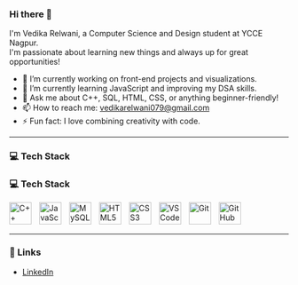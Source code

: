 ### Hi there 👋

I'm Vedika Relwani, a Computer Science and Design student at YCCE Nagpur.  
I'm passionate about learning new things and always up for great opportunities!

- 🔭 I’m currently working on front-end projects and visualizations.
- 🌱 I’m currently learning JavaScript and improving my DSA skills.
- 💬 Ask me about C++, SQL, HTML, CSS, or anything beginner-friendly!
- 📫 How to reach me: vedikarelwani079@gmail.com
- ⚡ Fun fact: I love combining creativity with code.

---

### 💻 Tech Stack

### 💻 Tech Stack

<p align="left">
  <img src="https://cdn.jsdelivr.net/gh/devicons/devicon/icons/cplusplus/cplusplus-original.svg" alt="C++" width="40" height="40" style="margin-right:10px;" />
  <img src="https://cdn.jsdelivr.net/gh/devicons/devicon/icons/javascript/javascript-original.svg" alt="JavaScript" width="40" height="40" style="margin-right:10px;" />
  <img src="https://cdn.jsdelivr.net/gh/devicons/devicon/icons/mysql/mysql-original-wordmark.svg" alt="MySQL" width="40" height="40" style="margin-right:10px;" />
  <img src="https://cdn.jsdelivr.net/gh/devicons/devicon/icons/html5/html5-original.svg" alt="HTML5" width="40" height="40" style="margin-right:10px;" />
  <img src="https://cdn.jsdelivr.net/gh/devicons/devicon/icons/css3/css3-original.svg" alt="CSS3" width="40" height="40" style="margin-right:10px;" />
  <img src="https://cdn.jsdelivr.net/gh/devicons/devicon/icons/vscode/vscode-original.svg" alt="VS Code" width="40" height="40" style="margin-right:10px;" />
  <img src="https://cdn.jsdelivr.net/gh/devicons/devicon/icons/git/git-original.svg" alt="Git" width="40" height="40" style="margin-right:10px;" />
  <img src="https://cdn.jsdelivr.net/gh/devicons/devicon/icons/github/github-original.svg" alt="GitHub" width="40" height="40" />
</p>

---

### 📎 Links

- [LinkedIn](https://www.linkedin.com/in/vedika-relwani/)
